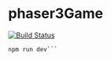 # phaser3Game

[![Build Status](https://travis-ci.com/sovietspy2/phaser3Game.svg?branch=master)](https://travis-ci.com/sovietspy2/phaser3Game)


```npm install
npm run dev```
